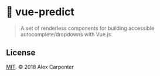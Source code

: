 # 🔮 vue-predict

> A set of renderless components for building accessible autocomplete/dropdowns with Vue.js.

## License

[MIT](https://opensource.org/licenses/MIT). © 2018 Alex Carpenter
